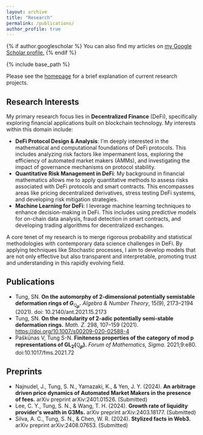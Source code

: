 ```yaml
---
layout: archive
title: "Research"
permalink: /publications/
author_profile: true
---
```


{% if author.googlescholar %}
  You can also find my articles on <u><a href="{{author.googlescholar}}">my Google Scholar profile</a>.</u>
{% endif %}

{% include base_path %}

Please see the [homepage](https://jimmyrisk.github.io/) for a brief explanation of current research projects.

## Research Interests

My primary research focus lies in **Decentralized Finance** (DeFi), specifically exploring financial applications built on blockchain technology. My interests within this domain include:

* **DeFi Protocol Design & Analysis**: I'm deeply interested in the mathematical and computational foundations of DeFi protocols. This includes analyzing risk factors like impermanent loss, exploring the efficiency of automated market makers (AMMs), and investigating the impact of governance mechanisms on protocol stability.
* **Quantitative Risk Management in DeFi**: My background in financial mathematics allows me to apply quantitative methods to assess risks associated with DeFi protocols and smart contracts. This encompasses areas like pricing decentralized derivatives, stress testing DeFi systems, and developing risk mitigation strategies.
* **Machine Learning for DeFi**: I leverage machine learning techniques to enhance decision-making in DeFi. This includes using predictive models for on-chain data analysis, fraud detection in smart contracts, and developing trading algorithms for decentralized exchanges.

A core tenet of my research is to merge rigorous probability and statistical methodologies with contemporary data science challenges in DeFi. By applying techniques like Stochastic processes, I aim to develop models that are not only effective but also transparent and interpretable, promoting trust and understanding in this rapidly evolving field.



## Publications
* Tung, SN. **On the automorphy of 2-dimensional potentially semistable deformation rings of $G_{\mathbb{Q}_p}$.** *Algebra & Number Theory*, 15(9), 2173–2194 (2021). doi: 10.2140/ant.2021.15.2173 
* Tung, SN. **On the modularity of 2-adic potentially semi-stable deformation rings.** *Math. Z.* 298, 107–159 (2021). https://doi.org/10.1007/s00209-020-02588-4
* Paškūnas V, Tung S-N. **Finiteness properties of the category of mod p representations of ${\textrm{GL}}_2 (\mathbb{Q}_{p})$.** *Forum of Mathematics, Sigma.* 2021;9:e80. doi:10.1017/fms.2021.72

## Preprints
* Najnudel, J., Tung, S. N., Yamazaki, K., & Yen, J. Y. (2024). **An arbitrage driven price dynamics of Automated Market Makers in the presence of fees.** arXiv preprint arXiv:2401.01526. (Submitted)
* Lee, C. Y., Tung, S. N., & Wang, T. H. (2024). **Growth rate of liquidity provider's wealth in G3Ms.** arXiv preprint arXiv:2403.18177. (Submitted)
* Silva, A. C., Tung, S. N., & Chen, W. R. (2024). **Stylized facts in Web3.** arXiv preprint arXiv:2408.07653. (Submitted)